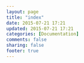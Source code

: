 ```yaml
---
layout: page
title: "index"
date: 2015-07-21 17:21
updated: 2015-07-21 17:21
categories: [Documentation]
comments: false
sharing: false
footer: true
---
```

